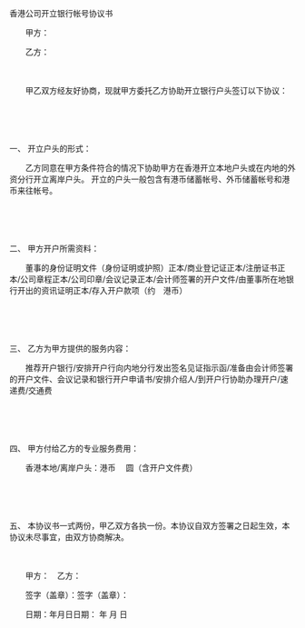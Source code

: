 



香港公司开立银行帐号协议书



 

　　甲方：

　　乙方：　　

　　

　　甲乙双方经友好协商，现就甲方委托乙方协助开立银行户头签订以下协议：

　　

　　

一、
开立户头的形式：

　　乙方同意在甲方条件符合的情况下协助甲方在香港开立本地户头或在内地的外资分行开立离岸户头。 开立的户头一般包含有港币储蓄帐号、外币储蓄帐号和港币来往帐号。

　　

　　

二、
甲方开户所需资料：

　　董事的身份证明文件（身份证明或护照）正本/商业登记证正本/注册证书正本/公司章程正本/公司印章/会议记录正本/会计师签署的开户文件/由董事所在地银行开出的资讯证明正本/存入开户款项（约　港币）

　　

　　

三、
乙方为甲方提供的服务内容：

　　推荐开户银行/安排开户行向内地分行发出签名见证指示函/准备由会计师签署的开户文件、会议记录和银行开户申请书/安排介绍人/到开户行协助办理开户/速递费/交通费

　　

　　

四、
甲方付给乙方的专业服务费用：

　　香港本地/离岸户头：港币　 圆（含开户文件费）

　　

　　

五、
本协议书一式两份，甲乙双方各执一份。本协议自双方签署之日起生效，本协议未尽事宜，由双方协商解决。　　

　　

　　甲方：　乙方：　　

　　签字（盖章）：签字（盖章）：　　

　　日期：年月日日期： 年 月 日